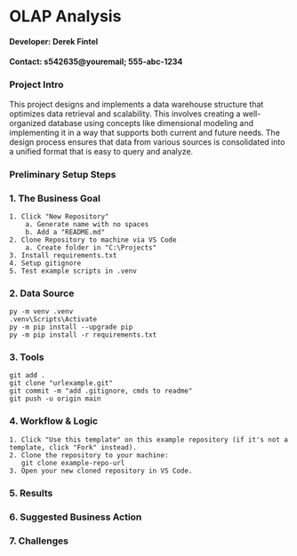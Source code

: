 # OLAP Analysis
#### Developer: Derek Fintel
#### Contact: s542635@youremail; 555-abc-1234

### Project Intro
This project designs and implements a data warehouse structure that optimizes data retrieval and scalability. This involves creating a well-organized database using concepts like dimensional modeling and implementing it in a way that supports both current and future needs. The design process ensures that data from various sources is consolidated into a unified format that is easy to query and analyze.

### Preliminary Setup Steps
### 1. The Business Goal
```
1. Click "New Repository"
    a. Generate name with no spaces
    b. Add a "README.md"
2. Clone Repository to machine via VS Code
    a. Create folder in "C:\Projects"
3. Install requirements.txt
4. Setup gitignore
5. Test example scripts in .venv
```
### 2. Data Source
```
py -m venv .venv
.venv\Scripts\Activate
py -m pip install --upgrade pip 
py -m pip install -r requirements.txt
```
### 3. Tools
```
git add .
git clone "urlexample.git"
git commit -m "add .gitignore, cmds to readme"
git push -u origin main
```
### 4. Workflow & Logic
```
1. Click "Use this template" on this example repository (if it's not a template, click "Fork" instead).
2. Clone the repository to your machine:
   git clone example-repo-url
3. Open your new cloned repository in VS Code.
```
### 5. Results

### 6. Suggested Business Action

### 7. Challenges

